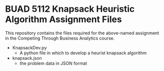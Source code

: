 # BUAD 5112 Knapsack Heuristic Algorithm Assignment Files
This repository contains the files required for the above-named assignment in the Competing Through Business Analytics course.
- KnapsackDev.py
  - A python file in which to develop a heurist knapsack algorithm
- knapsack.json
  - the problem data in JSON format

